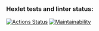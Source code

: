 ### Hexlet tests and linter status:
[![Actions Status](https://github.com/MrKeke/frontend-project-46/workflows/hexlet-check/badge.svg)](https://github.com/MrKeke/frontend-project-46/actions)
[![Maintainability](https://api.codeclimate.com/v1/badges/b82c0210b9d6d01d7041/maintainability)](https://codeclimate.com/github/MrKeke/frontend-project-46/maintainability)